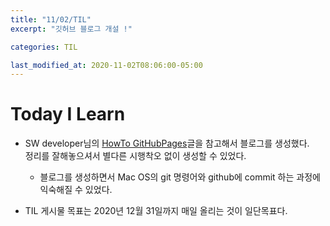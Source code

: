 ```yaml
---
title: "11/02/TIL"
excerpt: "깃허브 블로그 개설 !"

categories: TIL

last_modified_at: 2020-11-02T08:06:00-05:00
---
```


# Today I Learn 

- SW developer님의 [HowTo GitHubPages](https://devinlife.com/howto/)글을 참고해서 블로그를 생성했다.  
정리를 잘해놓으셔서 별다른 시행착오 없이 생성할 수 있었다.  
    - 블로그를 생성하면서 Mac OS의 git 명령어와 github에 commit 하는 과정에 익숙해질 수 있었다.  
  
- TIL 게시물 목표는 2020년 12월 31일까지 매일 올리는 것이 일단목표다.

